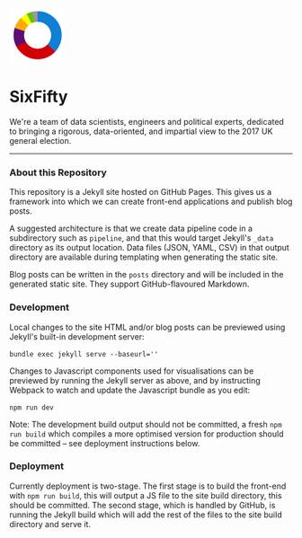 <img src="images/logo.png" alt="SixFifty" width="100px">

# SixFifty

We're a team of data scientists, engineers and political experts, dedicated to bringing a rigorous, data-oriented, and impartial view to the 2017 UK general election.

- - -

### About this Repository

This repository is a Jekyll site hosted on GitHub Pages. This gives us a framework into which we can create front-end applications and publish blog posts.

A suggested architecture is that we create data pipeline code in a subdirectory such as `pipeline`, and that this would target Jekyll's `_data` directory as its output location. Data files (JSON, YAML, CSV) in that output directory are available during templating when generating the static site.

Blog posts can be written in the `posts` directory and will be included in the generated static site. They support GitHub-flavoured Markdown.

### Development

Local changes to the site HTML and/or blog posts can be previewed using Jekyll's built-in development server:

```shell
bundle exec jekyll serve --baseurl=''
```

Changes to Javascript components used for visualisations can be previewed by running the Jekyll server as above, and by instructing Webpack to watch and update the Javascript bundle as you edit:

```shell
npm run dev
```

Note: The development build output should not be committed, a fresh `npm run build` which compiles a more optimised version for production should be committed – see deployment instructions below.

### Deployment

Currently deployment is two-stage. The first stage is to build the front-end with `npm run build`, this will output a JS file to the site build directory, this should be committed. The second stage, which is handled by GitHub, is running the Jekyll build which will add the rest of the files to the site build directory and serve it.
